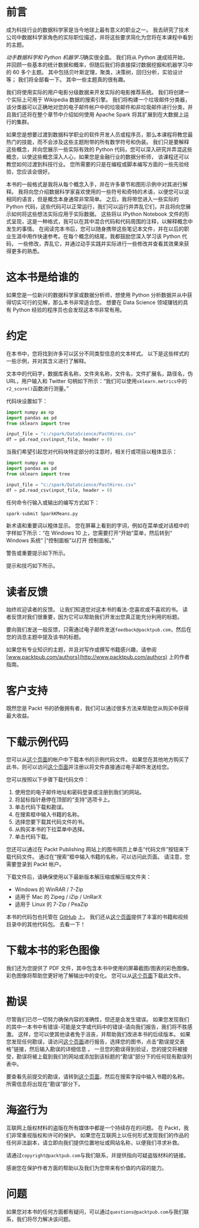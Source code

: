# 前言

成为科技行业的数据科学家是当今地球上最有意义的职业之一。 我去研究了技术公司中数据科学家角色的实际职位描述，并将这些要求简化为您将在本课程中看到的主题。

*动手数据科学和 Python 机器学习*确实很全面。 我们将从 Python 速成班开始，并回顾一些基本的统计数据和概率，但随后我们将直接探讨数据挖掘和机器学习中的 60 多个主题。 其中包括贝叶斯定理，聚类，决策树，回归分析，实验设计等； 我们将全部看一下。 其中一些主题真的很有趣。

我们将使用实际的用户电影分级数据来开发实际的电影推荐系统。 我们将创建一个实际上可用于 Wikipedia 数据的搜索引擎。 我们将构建一个垃圾邮件分类器，该分类器可以正确地对您的电子邮件帐户中的垃圾邮件和非垃圾邮件进行分类，并且我们还将在整个章节中介绍如何使用 Apache Spark 将其扩展到在大数据上运行的集群。

如果您是想要过渡到数据科学职业的软件开发人员或程序员，那么本课程将教您最热门的技能，而不会涉及这些主题附带的所有数学符号和伪装。 我们只是要解释这些概念，并向您展示一些实际有效的 Python 代码，您可以深入研究并弄混这些概念，以使这些概念深入人心，如果您是金融行业的数据分析师， 该课程还可以教您如何过渡到科技行业。 您所需要的只是在编程或脚本编写方面的一些先验经验，您应该会很好。

本书的一般格式是我将从每个概念入手，并在许多章节和图形示例中对其进行解释。 我将向您介绍数据科学家喜欢使用的一些符号和奇特的术语，以便您可以说相同的语言，但是概念本身通常非常简单。 之后，我将带您进入一些实际的 Python 代码，这些代码可以正常运行，我们可以运行并弄乱它们，并且将向您展示如何将这些想法实际应用于实际数据。 这些将以 IPython Notebook 文件的形式呈现，这是一种格式，我可以在其中混合代码和代码周围的注释，以解释概念中发生的事情。 在阅读完本书后，您可以随身携带这些笔记本文件，并在以后的职业生涯中用作快速参考。在每个概念的结尾，我都鼓励您深入学习该 Python 代码， 一些修改，弄乱它，并通过动手实践并实际进行一些修改并查看其效果来获得更多的熟悉。

# 这本书是给谁的

如果您是一位新兴的数据科学家或数据分析师，想使用 Python 分析数据并从中获得切实可行的见解，那么本书非常适合您。 想要在 Data Science 领域赚钱的具有 Python 经验的程序员也会发现这本书非常有用。

# 约定

在本书中，您将找到许多可以区分不同类型信息的文本样式。 以下是这些样式的一些示例，并对其含义进行了解释。

文本中的代码字，数据库表名称，文件夹名称，文件名，文件扩展名，路径名，伪 URL，用户输入和 Twitter 句柄如下所示：“我们可以使用`sklearn.metrics`中的`r2_score()`函数进行测量。”

代码块设置如下：

```py
import numpy as np 
import pandas as pd 
from sklearn import tree 

input_file = "c:/spark/DataScience/PastHires.csv" 
df = pd.read_csv(input_file, header = 0) 

```

当我们希望引起您对代码块特定部分的注意时，相关行或项目以粗体显示：

```py
import numpy as np
import pandas as pd
from sklearn import tree

input_file = "c:/spark/DataScience/PastHires.csv"
df = pd.read_csv(input_file, header = 0) 

```

任何命令行输入或输出的编写方式如下：

```py
spark-submit SparkKMeans.py  

```

新术语和重要词以粗体显示。 您在屏幕上看到的字词，例如在菜单或对话框中的字样如下所示：“在 Windows 10 上，您需要打开“开始”菜单，然后转到“ Windows 系统” |“控制面板”以打开 控制面板。”

警告或重要提示如下所示。

提示和技巧如下所示。

# 读者反馈

始终欢迎读者的反馈。 让我们知道您对这本书的看法-您喜欢或不喜欢的书。 读者反馈对我们很重要，因为它可以帮助我们开发出您真正能充分利用的标题。

要向我们发送一般反馈，只需通过电子邮件发送`feedback@packtpub.com`，然后在您的消息主题中提及该书的标题。

如果您有专业知识的主题，并且对写作或撰写书籍感兴趣，请参阅 [www.packtpub.com/authors](http://www.packtpub.com/authors) 上的作者指南。

# 客户支持

既然您是 Packt 书的骄傲拥有者，我们可以通过很多方法来帮助您从购买中获得最大收益。

# 下载示例代码

您可以从[这个页面](http://www.packtpub.com)的帐户中下载本书的示例代码文件。 如果您在其他地方购买了此书，则可以访问[这个页面](http://www.packtpub.com/support)并注册以将文件直接通过电子邮件发送给您。

您可以按照以下步骤下载代码文件：

1.  使用您的电子邮件地址和密码登录或注册到我们的网站。
2.  将鼠标指针悬停在顶部的“支持”选项卡上。
3.  单击代码下载和勘误。
4.  在搜索框中输入书籍的名称。
5.  选择您要下载其代码文件的书。
6.  从购买本书的下拉菜单中选择。
7.  单击代码下载。

您还可以通过在 Packt Publishing 网站上的图书网页上单击“代码文件”按钮来下载代码文件。 通过在“搜索”框中输入书籍的名称，可以访问此页面。 请注意，您需要登录到 Packt 帐户。

下载文件后，请确保使用以下最新版本解压缩或解压缩文件夹：

*   Windows 的 WinRAR / 7-Zip
*   适用于 Mac 的 Zipeg / iZip / UnRarX
*   适用于 Linux 的 7-Zip / PeaZip

本书的代码包也托管在 [GitHub](https://github.com/PacktPublishing/Hands-On-Data-Science-and-Python-Machine-Learning) 上。 我们还从[这个页面](https://github.com/PacktPublishing/)提供了丰富的书籍和视频目录中的其他代码包。 去看一下！

# 下载本书的彩色图像

我们还为您提供了 PDF 文件，其中包含本书中使用的屏幕截图/图表的彩色图像。 彩色图像将帮助您更好地了解输出中的变化。 您可以从[这个页面](https://www.packtpub.com/sites/default/files/downloads/HandsOnDataScienceandPythonMachineLearning_ColorImages.pdf)下载此文件。

# 勘误

尽管我们已尽一切努力确保内容的准确性，但还是会发生错误。 如果您发现我们的其中一本书中有错误-可能是文字或代码中的错误-请向我们报告，我们将不胜感激。 这样，您可以使其他读者免于沮丧，并帮助我们改进本书的后续版本。 如果您发现任何勘误，请访问[这个页面](http://www.packtpub.com/submit-errata)进行报告，选择您的图书，点击“勘误提交表格”链接，然后输入勘误的详细信息 。 一旦您的勘误得到验证，您的提交将被接受，勘误将被上载到我们的网站或添加到该标题的“勘误”部分下的任何现有勘误列表中。

要查看先前提交的勘误，请转到[这个页面](https://www.packtpub.com/books/content/support)，然后在搜索字段中输入书籍的名称。 所需信息将出现在“勘误”部分下。

# 海盗行为

互联网上版权材料的盗版在所有媒体中都是一个持续存在的问题。 在 Packt，我们非常重视版权和许可的保护。 如果您在互联网上以任何形式发现我们的作品的任何非法副本，请立即向我们提供位置地址或网站名称，以便我们寻求补救。

请通过`copyright@packtpub.com`与我们联系，并提供指向可疑盗版材料的链接。

感谢您在保护作者方面的帮助以及我们为您带来有价值的内容的能力。

# 问题

如果您对本书的任何方面都有疑问，可以通过`questions@packtpub.com`与我们联系，我们将尽力解决该问题。